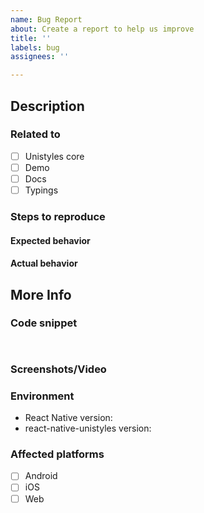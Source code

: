 ```yaml
---
name: Bug Report
about: Create a report to help us improve
title: ''
labels: bug
assignees: ''

---
```


<!--
NOTE: please submit only bug reports here, any new questions or feature requests should be submitted in Discussions:
https://github.com/jpudysz/react-native-unistyles/discussions
 -->

## Description

<!--
A clear and concise description of what is the bug.
-->

### Related to

- [ ] Unistyles core
- [ ] Demo
- [ ] Docs
- [ ] Typings

### Steps to reproduce

<!--
Steps to reproduce the behavior:
1. Go to '...'
2. Click on '....'
3. Scroll down to '....'
4. See error
-->

#### Expected behavior

<!--
A clear and concise description of what you expected to happen.
-->

#### Actual behavior

<!--
A clear and concise description of what actually happens.
-->

## More Info

### Code snippet

<!--
A code snippet that reproduce the issue. 
-->

```


```

### Screenshots/Video

<!--
If applicable, add screenshots or a video to help explain your problem.
-->

### Environment

<!--
Fill in your react-native-unistyles and React Native versions below.

List other libraries if relevant.
-->

- React Native version:
- react-native-unistyles version:

### Affected platforms

- [ ] Android
- [ ] iOS
- [ ] Web
